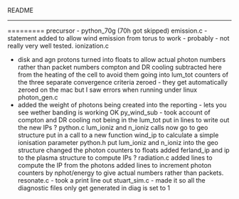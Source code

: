 README
***
=========
precursor - python_70g (70h got skipped)
emission.c - statement added to allow wind emission from torus to work - probably - not really very well tested.
ionization.c
- disk and agn protons turned into floats to allow actual photon numbers rather than packet numbers
compton and DR cooling subtracted here from the heating of the cell to avoid them going into lum_tot
counters of the three separate convergence criteria zeroed - they get automatically zeroed on the mac but I saw errors when running under linux
photon_gen.c 
- added the weight of photons being created into the reporting - lets you see wether banding is working OK
py_wind_sub -
took account of compton and DR cooling not being in the lum_tot
put in lines to write out the new IPs ?
python.c
lum_ioniz and n_ioniz calls now go to geo structure
put in a call to a new function wind_ip to calculate a simple ionisation parameter
python.h
put lum_ioniz and n_ioniz into the geo structure
changed the photon counters to floats
added ferland_ip and ip to the plasma structure to compute IPs ?
radiation.c
added lines to compute the IP from the photons
added lines to increment photon counters by nphot/energy to give actual numbers rather than packets.
resonate.c - took a print line out
stuart_sim.c - made it so all the diagnostic files only get generated in diag is set to 1


